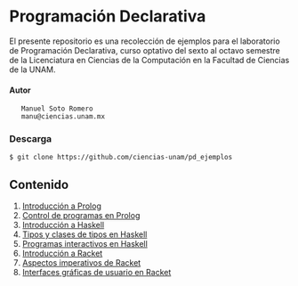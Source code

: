 # Programación Declarativa

El presente repositorio es una recolección de ejemplos para el laboratorio de Programación Declarativa, curso optativo del sexto al octavo semestre de la Licenciatura en Ciencias de la Computación en la Facultad de Ciencias de la UNAM.

#### Autor
```
   Manuel Soto Romero
   manu@ciencias.unam.mx
```

### Descarga

```shell
$ git clone https://github.com/ciencias-unam/pd_ejemplos
```

## Contenido

1. [Introducción a Prolog](https://github.com/ciencias-unam/pd_ejemplos/tree/master/ejemplos01)
2. [Control de programas en Prolog](https://github.com/ciencias-unam/pd_ejemplos/tree/master/ejemplos02)
3. [Introducción a Haskell](https://github.com/ciencias-unam/pd_ejemplos/tree/master/ejemplos03)
4. [Tipos y clases de tipos en Haskell](https://github.com/ciencias-unam/pd_ejemplos/tree/master/ejemplos04)
5. [Programas interactivos en Haskell](https://github.com/ciencias-unam/pd_ejemplos/tree/master/ejemplos05)
6. [Introducción a Racket](https://github.com/ciencias-unam/pd_ejemplos/tree/master/ejemplos06)
7. [Aspectos imperativos de Racket](https://github.com/ciencias-unam/pd_ejemplos/tree/master/ejemplos07)
8. [Interfaces gráficas de usuario en Racket](https://github.com/ciencias-unam/pd_ejemplos/tree/master/ejemplos08)
